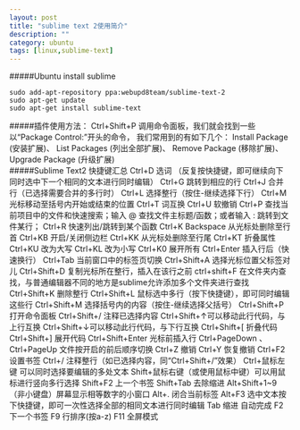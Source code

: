 ```yaml
---
layout: post
title: "sublime text 2使用简介"
description: ""
category: ubuntu
tags: [linux,sublime-text]
---
```



#####Ubuntu install sublime

    sudo add-apt-repository ppa:webupd8team/sublime-text-2
    sudo apt-get update
    sudo apt-get install sublime-text

#####插件使用方法：
    Ctrl+Shift+P 调用命令面板，我们就会找到一些以“Package Control:”开头的命令，
    我们常用到的有如下几个： 
    Install Package (安装扩展)、
    List Packages (列出全部扩展)、
    Remove Package (移除扩展)、
    Upgrade Package (升级扩展)  
#####Sublime Text2 快捷键汇总
    Ctrl+D 选词 （反复按快捷键，即可继续向下同时选中下一个相同的文本进行同时编辑）
    Ctrl+G 跳转到相应的行
    Ctrl+J 合并行（已选择需要合并的多行时）
    Ctrl+L 选择整行（按住-继续选择下行）
    Ctrl+M 光标移动至括号内开始或结束的位置
    Ctrl+T 词互换
    Ctrl+U 软撤销
    Ctrl+P 查找当前项目中的文件和快速搜索；输入 @ 查找文件主标题/函数；或者输入 : 跳转到文件某行；
    Ctrl+R 快速列出/跳转到某个函数
    Ctrl+K Backspace 从光标处删除至行首
    Ctrl+KB 开启/关闭侧边栏
    Ctrl+KK 从光标处删除至行尾
    Ctrl+KT 折叠属性
    Ctrl+KU 改为大写
    Ctrl+KL 改为小写
    Ctrl+K0 展开所有
    Ctrl+Enter 插入行后（快速换行）
    Ctrl+Tab 当前窗口中的标签页切换
    Ctrl+Shift+A 选择光标位置父标签对儿
    Ctrl+Shift+D 复制光标所在整行，插入在该行之前
    ctrl+shift+F 在文件夹内查找，与普通编辑器不同的地方是sublime允许添加多个文件夹进行查找
    Ctrl+Shift+K 删除整行
    Ctrl+Shift+L 鼠标选中多行（按下快捷键），即可同时编辑这些行
    Ctrl+Shift+M 选择括号内的内容（按住-继续选择父括号）
    Ctrl+Shift+P 打开命令面板
    Ctrl+Shift+/ 注释已选择内容
    Ctrl+Shift+↑可以移动此行代码，与上行互换
    Ctrl+Shift+↓可以移动此行代码，与下行互换
    Ctrl+Shift+[ 折叠代码
    Ctrl+Shift+] 展开代码
    Ctrl+Shift+Enter 光标前插入行
    Ctrl+PageDown 、Ctrl+PageUp 文件按开启的前后顺序切换
    Ctrl+Z 撤销
    Ctrl+Y 恢复撤销
    Ctrl+F2 设置书签
    Ctrl+/ 注释整行（如已选择内容，同“Ctrl+Shift+/”效果）
    Ctrl+鼠标左键 可以同时选择要编辑的多处文本
    Shift+鼠标右键（或使用鼠标中键）可以用鼠标进行竖向多行选择
    Shift+F2 上一个书签
    Shift+Tab 去除缩进
    Alt+Shift+1~9（非小键盘）屏幕显示相等数字的小窗口
    Alt+. 闭合当前标签
    Alt+F3 选中文本按下快捷键，即可一次性选择全部的相同文本进行同时编辑
    Tab 缩进 自动完成
    F2 下一个书签
    F9 行排序(按a-z)
    F11 全屏模式